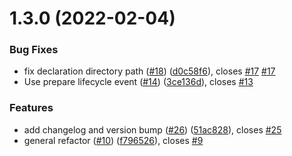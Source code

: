 # 1.3.0 (2022-02-04)


### Bug Fixes

* fix declaration directory path ([#18](https://github.com/shauliz/node-express-multitenant/issues/18)) ([d0c58f6](https://github.com/shauliz/node-express-multitenant/commit/d0c58f67f1f86a4b987719ce053ee044881e273a)), closes [#17](https://github.com/shauliz/node-express-multitenant/issues/17) [#17](https://github.com/shauliz/node-express-multitenant/issues/17)
* Use prepare lifecycle event ([#14](https://github.com/shauliz/node-express-multitenant/issues/14)) ([3ce136d](https://github.com/shauliz/node-express-multitenant/commit/3ce136d9d3fa8ef7fb5e7c7f5afeed7eda38057e)), closes [#13](https://github.com/shauliz/node-express-multitenant/issues/13)


### Features

* add changelog and version bump ([#26](https://github.com/shauliz/node-express-multitenant/issues/26)) ([51ac828](https://github.com/shauliz/node-express-multitenant/commit/51ac828c425dbd64ec39cde6238f4efa74f49df8)), closes [#25](https://github.com/shauliz/node-express-multitenant/issues/25)
* general refactor ([#10](https://github.com/shauliz/node-express-multitenant/issues/10)) ([f796526](https://github.com/shauliz/node-express-multitenant/commit/f79652612211c5e4fdd955d139fbf723733cb812)), closes [#9](https://github.com/shauliz/node-express-multitenant/issues/9)




